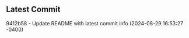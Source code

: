 
## Latest Commit
9412b58 - Update README with latest commit info (2024-08-29 16:53:27 -0400) <Yunxi-Zhou>
